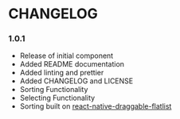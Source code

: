 
# CHANGELOG

### 1.0.1

 - Release of initial component
 - Added README documentation
 - Added linting and prettier
 - Added CHANGELOG and LICENSE
 - Sorting Functionality
 - Selecting Functionality
 - Sorting built on [react-native-draggable-flatlist](https://github.com/computerjazz/react-native-draggable-flatlist)

